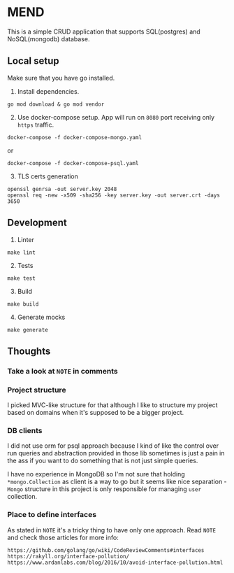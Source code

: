 # MEND 

This is a simple CRUD application that supports SQL(postgres) and NoSQL(mongodb) database.

## Local setup

Make sure that you have go installed.

1. Install dependencies.
```shell
go mod download & go mod vendor
```
2. Use docker-compose setup. App will run on `8080` port receiving only `https` traffic.
```shell
docker-compose -f docker-compose-mongo.yaml
```
or 
```shell
docker-compose -f docker-compose-psql.yaml
```

3. TLS certs generation
```shell
openssl genrsa -out server.key 2048
openssl req -new -x509 -sha256 -key server.key -out server.crt -days 3650
```

## Development

1. Linter
```shell
make lint
```

2. Tests
```shell
make test
```

3. Build
```shell
make build
```

4. Generate mocks
```shell
make generate
```

## Thoughts

### Take a look at `NOTE` in comments

### Project structure
I picked MVC-like structure for that although I like to structure my project based on domains when it's supposed to be a bigger project. 

### DB clients
I did not use orm for psql approach because I kind of like the control over run queries and abstraction provided in those lib sometimes is just a pain in the ass if you want to do something that is not just simple queries.

I have no experience in MongoDB so I'm not sure that holding `*mongo.Collection` as client is a way to go but it seems like nice separation - `Mongo` structure in this project is only responsible for managing `user` collection. 

### Place to define interfaces
As stated in `NOTE` it's a tricky thing to have only one approach. Read `NOTE` and check those articles for more info:
```
https://github.com/golang/go/wiki/CodeReviewComments#interfaces
https://rakyll.org/interface-pollution/
https://www.ardanlabs.com/blog/2016/10/avoid-interface-pollution.html
```
